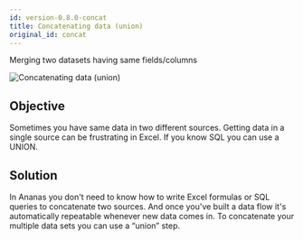 ```yaml
---
id: version-0.8.0-concat
title: Concatenating data (union)
original_id: concat
---
```


Merging two datasets having same fields/columns

![Concatenating data (union)](assets/concat.png)

## Objective
Sometimes you have same data in two different sources. Getting data in a single source can be frustrating in Excel. If you know SQL you can use a UNION.

## Solution
In Ananas you don't need to know how to write Excel formulas or SQL queries to concatenate two sources. 
And once you've built a data flow it's automatically repeatable whenever new data comes in. 
To concatenate your multiple data sets you can use a “union” step.



